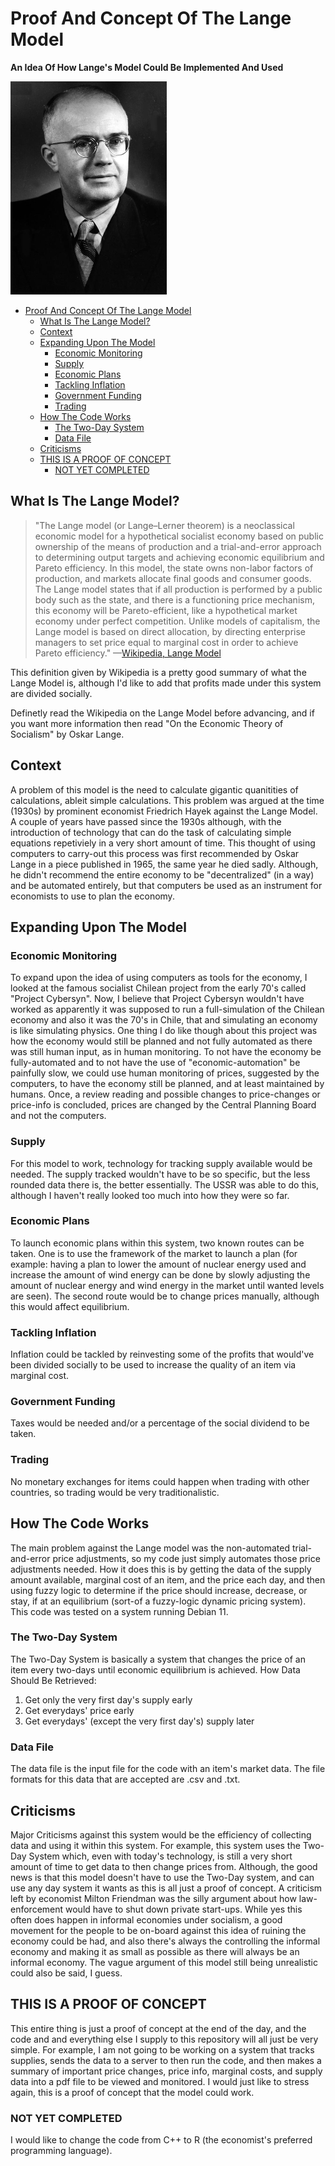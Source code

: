 # Proof And Concept Of The Lange Model
**An Idea Of How Lange's Model Could Be Implemented And Used**

[![](assets/Oskar_Lange_20-65.jpg)](https://en.wikipedia.org/wiki/Oskar_R._Lange "Oskar Lange")

- [Proof And Concept Of The Lange Model](#proof-and-concept-of-the-lange-model)
  * [What Is The Lange Model?](#what-is-the-lange-model-)
  * [Context](#context)
  * [Expanding Upon The Model](#expanding-upon-the-model)
    + [Economic Monitoring](#economic-monitoring)
    + [Supply](#supply)
    + [Economic Plans](#economic-plans)
    + [Tackling Inflation](#tackling-inflation)
    + [Government Funding](#government-funding)
    + [Trading](#trading)
  * [How The Code Works](#how-the-code-works)
    + [The Two-Day System](#the-two-day-system)
    + [Data File](#data-file)
  * [Criticisms](#criticisms)
  * [THIS IS A PROOF OF CONCEPT](#this-is-a-proof-of-concept)
    + [NOT YET COMPLETED](#not-yet-completed)

## What Is The Lange Model?
> "The Lange model (or Lange–Lerner theorem) is a neoclassical economic model for a hypothetical socialist economy based on public ownership of the means of
> production and a trial-and-error approach to determining output targets and achieving economic equilibrium and Pareto efficiency. In this model, the state
> owns non-labor factors of production, and markets allocate final goods and consumer goods. The Lange model states that if all production is performed by a
> public body such as the state, and there is a functioning price mechanism, this economy will be Pareto-efficient, like a hypothetical market economy
> under perfect competition. Unlike models of capitalism, the Lange model is based on direct allocation, by directing enterprise managers to set price
> equal to marginal cost in order to achieve Pareto efficiency." —[Wikipedia, Lange Model](https://en.wikipedia.org/wiki/Lange_model)

This definition given by Wikipedia is a pretty good summary of what the Lange Model is, although I'd like to add that profits made under this system are divided socially.

Definetly read the Wikipedia on the Lange Model before advancing, and if you want more information then read "On the Economic Theory of Socialism" by Oskar Lange.

## Context
A problem of this model is the need to calculate gigantic quanitities of calculations, ableit simple calculations. This problem was argued at the time 
(1930s) by prominent economist Friedrich Hayek against the Lange Model. A couple of years have passed since the 1930s although, with the introduction of 
technology that can do the task of calculating simple equations repetiviely in a very short amount of time. This thought of using computers to carry-out 
this process was first recommended by Oskar Lange in a piece published in 1965, the same year he died sadly. Although, he didn't recommend the entire 
economy to be "decentralized" (in a way) and be automated entirely, but that computers be used as an instrument for economists to use to plan the economy.

## Expanding Upon The Model
### Economic Monitoring
To expand upon the idea of using computers as tools for the economy, I looked at the famous socialist Chilean project from the early 70's called "Project 
Cybersyn". Now, I believe that Project Cybersyn wouldn't have worked as apparently it was supposed to run a full-simulation of the Chilean economy and also 
it was the 70's in Chile, that and simulating an economy is like simulating physics. One thing I do like though about this project was how the economy would still be planned and not fully automated as there was 
still human input, as in human monitoring. To not have the economy be fully-automated and to not have the use of "economic-automation" be painfully slow, 
we could use human monitoring of prices, suggested by the computers, to have the economy still be planned, and at least maintained by humans. Once, a review reading and possible changes to price-changes or price-info is concluded, prices are changed by the Central Planning Board and not the computers.

### Supply
For this model to work, technology for tracking supply available would be needed. The supply tracked wouldn't have to be so specific, but the less 
rounded data there is, the better essentially. The USSR was able to do this, although I haven't really looked too much into how they were so far.

### Economic Plans
To launch economic plans within this system, two known routes can be taken. One is to use the framework of the market to 
launch a plan (for example: having a plan to lower the amount of nuclear energy used and increase the amount of wind energy can be done by slowly adjusting 
the amount of nuclear energy and wind energy in the market until wanted levels are seen). The second route would be to change prices manually, although 
this would affect equilibrium.

### Tackling Inflation
Inflation could be tackled by reinvesting some of the profits that would've been divided socially to be used to increase the quality of an item via 
marginal cost.

### Government Funding
Taxes would be needed and/or a percentage of the social dividend to be taken.

### Trading
No monetary exchanges for items could happen when trading with other countries, so trading would be very traditionalistic.

## How The Code Works
The main problem against the Lange model was the non-automated trial-and-error price adjustments, so my code just simply automates those price adjustments 
needed. How it does this is by getting the data of the supply amount available, marginal cost of an item, and the price each day, and then using fuzzy 
logic to determine if the price should increase, decrease, or stay, if at an equilibrium (sort-of a fuzzy-logic dynamic pricing system). This code was 
tested on a system running Debian 11.

### The Two-Day System
The Two-Day System is basically a system that changes the price of an item every two-days until economic equilibrium is achieved.
How Data Should Be Retrieved:
1. Get only the very first day's supply early
2. Get everydays' price early
3. Get everydays' (except the very first day's) supply later

### Data File
The data file is the input file for the code with an item's market data. The file formats for this data that are accepted are .csv and .txt.

## Criticisms
Major Criticisms against this system would be the efficiency of collecting data and using it within this system. For example, this system uses the Two-Day 
System which, even with today's technology, is still a very short amount of time to get data to then change prices from. Although, the good news is that 
this model doesn't have to use the Two-Day system, and can use any day system it wants as this is all just a proof of concept. A criticism left by 
economist Milton Friendman was the silly argument about how law-enforcement would have to shut down private start-ups. While yes this often does happen in 
informal economies under socialism, a good movement for the people to be on-board against this idea of ruining the economy could be had, and also there's 
always the controlling the informal economy and making it as small as possible as there will always be an informal economy. The vague argument of this model still being unrealistic could also be said, I guess.

## THIS IS A PROOF OF CONCEPT
This entire thing is just a proof of concept at the end of the day, and the code and and everything else I supply to this repository will all just be very 
simple. For example, I am not going to be working on a system that tracks supplies, sends the data to a server to then run the code, and then makes a 
summary of important price changes, price info, marginal costs, and supply data into a pdf file to be viewed and monitored. I would just like to stress 
again, this is a proof of concept that the model could work.

### NOT YET COMPLETED
I would like to change the code from C++ to R (the economist's preferred programming language).
